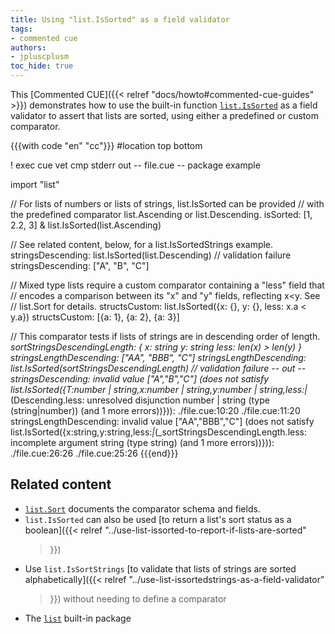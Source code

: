 ```yaml
---
title: Using "list.IsSorted" as a field validator
tags:
- commented cue
authors:
- jpluscplusm
toc_hide: true
---
```


This [Commented CUE]({{< relref "docs/howto#commented-cue-guides" >}})
demonstrates how to use the built-in function
[`list.IsSorted`](https://pkg.go.dev/cuelang.org/go/pkg/list#IsSorted)
as a field validator to assert that lists are sorted, using either a predefined
or custom comparator.

{{{with code "en" "cc"}}}
#location top bottom

! exec cue vet
cmp stderr out
-- file.cue --
package example

import "list"

// For lists of numbers or lists of strings, list.IsSorted can be provided
// with the predefined comparator list.Ascending or list.Descending.
isSorted: [1, 2.2, 3] & list.IsSorted(list.Ascending)

// See related content, below, for a list.IsSortedStrings example.
stringsDescending: list.IsSorted(list.Descending) // validation failure
stringsDescending: ["A", "B", "C"]

// Mixed type lists require a custom comparator containing a "less" field that
// encodes a comparison between its "x" and "y" fields, reflecting x<y. See
// list.Sort for details.
structsCustom: list.IsSorted({x: {}, y: {}, less: x.a < y.a})
structsCustom: [{a: 1}, {a: 2}, {a: 3}]

// This comparator tests if lists of strings are in descending order of length.
_sortStringsDescendingLength: {
	x:    string
	y:    string
	less: len(x) > len(y)
}
stringsLengthDescending: ["AA", "BBB", "C"]
stringsLengthDescending: list.IsSorted(_sortStringsDescendingLength) // validation failure
-- out --
stringsDescending: invalid value ["A","B","C"] (does not satisfy list.IsSorted({T:number | string,x:number | string,y:number | string,less:_|_(Descending.less: unresolved disjunction number | string (type (string|number)) (and 1 more errors))})):
    ./file.cue:10:20
    ./file.cue:11:20
stringsLengthDescending: invalid value ["AA","BBB","C"] (does not satisfy list.IsSorted({x:string,y:string,less:_|_(_sortStringsDescendingLength.less: incomplete argument string (type string) (and 1 more errors))})):
    ./file.cue:26:26
    ./file.cue:25:26
{{{end}}}

## Related content

- [`list.Sort`](https://pkg.go.dev/cuelang.org/go/pkg/list#Sort) documents the
  comparator schema and fields.
- `list.IsSorted` can also be used
  [to return a list's sort status as a boolean]({{< relref
    "../use-list-issorted-to-report-if-lists-are-sorted"
  >}})
- Use `list.IsSortStrings`
  [to validate that lists of strings are sorted alphabetically]({{< relref
    "../use-list-issortedstrings-as-a-field-validator"
  >}}) without needing to define a comparator
- The [`list`](https://pkg.go.dev/cuelang.org/go/pkg/list) built-in package
